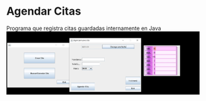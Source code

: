 


# Agendar Citas
Programa que registra citas guardadas internamente en Java
![alt text](https://github.com/lvm3632/AgendarCita/blob/master/AgendarCita.JPG?raw=true)
